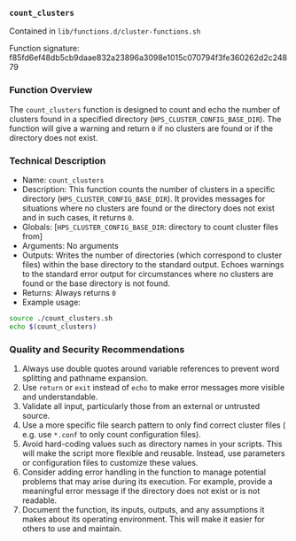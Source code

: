### `count_clusters`

Contained in `lib/functions.d/cluster-functions.sh`

Function signature: f85fd6ef48db5cb9daae832a23896a3098e1015c070794f3fe360262d2c24879

### Function Overview

The `count_clusters` function is designed to count and echo the number of clusters found in a specified directory (`HPS_CLUSTER_CONFIG_BASE_DIR`). The function will give a warning and return `0` if no clusters are found or if the directory does not exist.

### Technical Description

- Name: `count_clusters`
- Description: This function counts the number of clusters in a specific directory (`HPS_CLUSTER_CONFIG_BASE_DIR`). It provides messages for situations where no clusters are found or the directory does not exist and in such cases, it returns `0`.
- Globals: [`HPS_CLUSTER_CONFIG_BASE_DIR`: directory to count cluster files from]
- Arguments: No arguments
- Outputs: Writes the number of directories (which correspond to cluster files) within the base directory to the standard output. Echoes warnings to the standard error output for circumstances where no clusters are found or the base directory is not found.
- Returns: Always returns `0`
- Example usage: 
```bash
source ./count_clusters.sh
echo $(count_clusters)
```

### Quality and Security Recommendations

1. Always use double quotes around variable references to prevent word splitting and pathname expansion.
2. Use `return` or `exit` instead of `echo` to make error messages more visible and understandable.
3. Validate all input, particularly those from an external or untrusted source.
4. Use a more specific file search pattern to only find correct cluster files ( e.g. use `*.conf` to only count configuration files).
5. Avoid hard-coding values such as directory names in your scripts. This will make the script more flexible and reusable. Instead, use parameters or configuration files to customize these values.
6. Consider adding error handling in the function to manage potential problems that may arise during its execution. For example, provide a meaningful error message if the directory does not exist or is not readable.
7. Document the function, its inputs, outputs, and any assumptions it makes about its operating environment. This will make it easier for others to use and maintain.


